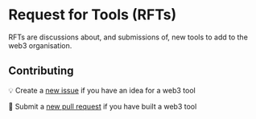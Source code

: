 # Request for Tools (RFTs)

RFTs are discussions about, and submissions of, new tools to add to the web3
organisation.

## Contributing

💡 Create a [new issue](https://github.com/web3/rfts/issues/new) if you have an
   idea for a web3 tool

🔧 Submit a [new pull request](https://github.com/web3/rfts/compare) if you have
   built a web3 tool
